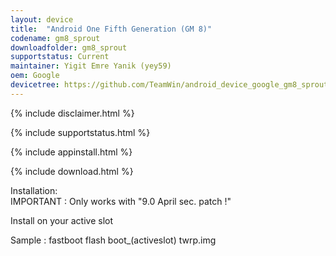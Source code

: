 ```yaml
---
layout: device
title:  "Android One Fifth Generation (GM 8)"
codename: gm8_sprout
downloadfolder: gm8_sprout
supportstatus: Current
maintainer: Yigit Emre Yanik (yey59)
oem: Google
devicetree: https://github.com/TeamWin/android_device_google_gm8_sprout
---
```


{% include disclaimer.html %}

{% include supportstatus.html %}

{% include appinstall.html %}

{% include download.html %}


<div class='page-heading'>Installation:</div>
IMPORTANT : Only works with "9.0 April sec. patch !"

Install on your active slot

Sample : fastboot flash boot_(activeslot) twrp.img

